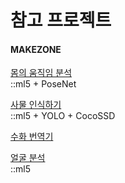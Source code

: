 <h1>참고 프로젝트 </h1>

<h4>MAKEZONE</h4>

[몸의 움직임 분석](http://makezone.co.kr/blog/2020/12/06/%EB%AA%B8%EC%9D%98-%EC%9B%80%EC%A7%81%EC%9E%84-%EB%94%B0%EB%9D%BC%EA%B0%80%EA%B8%B0-posenet-ml5-js/?fbclid=IwAR1Qh81QVZAkCsfZuKlT-6kV4dObtK79S3cUeQY4wsHnHiRWfXvSpH3JOWA)
<br />
::ml5 + PoseNet 

[사물 인식하기](http://makezone.co.kr/blog/2020/12/13/%EC%82%AC%EB%AC%BC%EC%9D%B8%EC%8B%9D%ED%95%98%EA%B8%B0-2-bodypix-ml5-js/?fbclid=IwAR18I0KUZA196uIGL94BMvD44uni6F7NbTeRuV5PCMRegajr0lKbwBv9DEw)
<br />
::ml5 + YOLO + CocoSSD

[수화 번역기](https://sites.google.com/view/snai4y/maker-opensource?fbclid=IwAR37iCQErD5rrhMp4JEPYxseDTV3ywJ3xnsA_qIyPDwibT8UcJVQAOxl9LQ)

[얼굴 분석](http://makezone.co.kr/blog/2020/12/27/%ec%96%bc%ea%b5%b4-%ec%9d%b8%ec%8b%9d%ed%95%98%ea%b8%b0-2-faceapi-ml5-js/?fbclid=IwAR2ddWYxiQh5Ue2L3wglPAojnCs4n3H-y7VfW5Y6t_kX8SPPbl2_chegP6o)
<br />
::ml5
